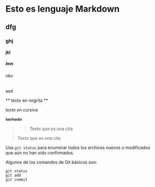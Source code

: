 # Esto es lenguaje Markdown

## dfg

### ghj

#### jkl

##### lmn

###### nbv

asd

** texto en negrita ** <!--texto en negrita -->

_texto en cursiva_

~~tachado~~

> > Texto que es una cita

> Texto que es una cita

Usa `git status` para enumerar todos los archivos nuevos o modificados que aún no han sido confirmados.

Algunos de los comandos de Git básicos son:

```
git status
git add
git commit

```
